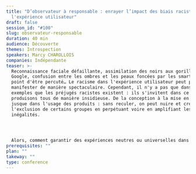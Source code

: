 ```yaml
---
title: "D’observateur à responsable : enrayer l’impact des biais racistes dans
  l'expérience utilisateur"
draft: false
session_id: "#100"
slug: observateur-responsable
duration: 40 min
audience: Découverte
themes: Introspection
speakers: Marcy CHAROLLOIS
companies: Indépendante
teaser: >-
  Reconnaissance faciale défaillante, assimilation des noirs aux gorilles sur
  Google, confusion entre les ombres et les peaux foncées par les smart cars au
  point d'être percuté… Le racisme dans l'expérience utilisateur peut parfois se
  manifester de manière spectaculaire. Cependant, il n'y a pas que dans ces
  exemples que les préjugés racistes existent : ils s'invitent dans ce que nous
  produisons tous de manière insidieuse. De la conception à la mise en œuvre et
  jusque dans l'usage des produits : sans reculer, on peut nuire et créer
  l'exclusion de certains groupes en perpétuant voire en amplifiant les
  inégalités.




  Alors, comment garantir des expériences neutres ou universelles dans un monde où l'UX se veut optimale et inclusive pour tous ?
prerequisites: ""
plan: ""
takeway: ""
type: conference
---
```

